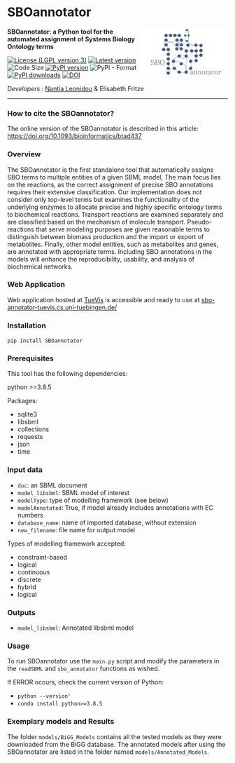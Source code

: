 # SBOannotator
<img align="right" src="SBOannotator_logo.png" alt="drawing" width="200"/>

**SBOannotator: a Python tool for the automated assignment of Systems Biology Ontology terms**

[![License (LGPL version 3)](https://img.shields.io/badge/license-LGPLv3.0-blue.svg?style=plastic)](http://opensource.org/licenses/LGPL-3.0)
[![Latest version](https://img.shields.io/badge/Latest_version-0.9-brightgreen.svg?style=plastic)](https://github.com/draeger-lab/SBOannotator/releases/)
![Code Size](https://img.shields.io/github/languages/code-size/draeger-lab/SBOannotator.svg?style=plastic)
[![PyPI version](https://badge.fury.io/py/SBOannotator.svg)](https://badge.fury.io/py/SBOannotator)
![PyPI - Format](https://img.shields.io/pypi/format/SBOannotator)
[![PyPI downloads](https://img.shields.io/pypi/dm/SBOannotator.svg)](https://pypistats.org/packages/SBOannotator)
[![DOI](https://img.shields.io/badge/DOI-10.20944%2Fpreprints202012.0296.v1-blue.svg?style=plastic)](https://www.preprints.org/manuscript/202302.0317/v1)

*Developers* : [Nantia Leonidou](https://github.com/NantiaL) & Elisabeth Fritze
___________________________________________________________________________________________________________

### How to cite the SBOannotator?

The online version of the SBOannotator is described in this article: https://doi.org/10.1093/bioinformatics/btad437

### Overview
The SBOannotator is the first standalone tool that automatically assigns SBO terms to multiple entities of a given SBML model, 
The main focus lies on the reactions, as the correct assignment of precise SBO annotations requires their extensive classification. 
Our implementation does not consider only top-level terms but examines the functionality of the underlying enzymes to 
allocate precise and highly specific ontology terms to biochemical reactions. 
Transport reactions are examined separately and are classified based on the mechanism of molecule transport. 
Pseudo-reactions that serve modeling purposes are given reasonable terms to distinguish between biomass production and the 
import or export of metabolites. Finally, other model entities, such as metabolites and genes, are annotated with appropriate terms. 
Including SBO annotations in the models will enhance the reproducibility, usability, and analysis of biochemical networks.

### Web Application
Web application hosted at [TueVis](https://tuevis.cs.uni-tuebingen.de/sboannotator/) is accessible and ready to use at [sbo-annotator-tuevis.cs.uni-tuebingen.de/](https://sbo-annotator-tuevis.cs.uni-tuebingen.de/)

### Installation
```
pip install SBOannotator
```

### Prerequisites

This tool has the following dependencies:

python >=3.8.5

Packages:
* sqlite3
* libsbml
* collections
* requests
* json
* time

### Input data
+ `doc`: an SBML document
+ `model_libsbml`: SBML model of interest
+ `modelType`: type of modelling framework (see below)
+ `modelAnnotated`: True, if model already includes annotations with EC numbers
+ `database_name`: name of imported database, without extension
+ `new_filename`: file name for output model

Types of modelling framework accepted:
- constraint-based
- logical
- continuous
- discrete
- hybrid
- logical


### Outputs
+ `model_libsbml`: Annotated libsbml model
  

### Usage
To run SBOannotator use the `main.py` script and modify the parameters in the `readSBML` and `sbo_annotator` 
functions as wished.

If ERROR occurs, check the current version of Python: 

- `python --version'`
- `conda install python>=3.8.5`

### Exemplary models and Results
The folder `models/BiGG_Models` contains all the tested models as they were downloaded from
the BiGG database. 
The annotated models after using the SBOannotator are listed in the folder named `models/Annotated_Models`.
